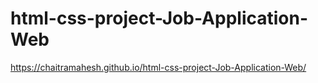 # html-css-project-Job-Application-Web
https://chaitramahesh.github.io/html-css-project-Job-Application-Web/
